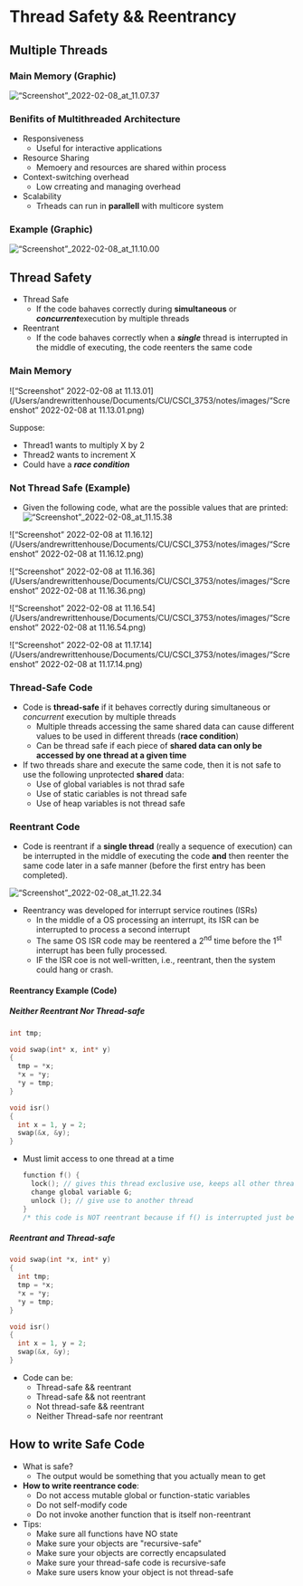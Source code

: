 # Thread Safety && Reentrancy

## Multiple Threads

### Main Memory (Graphic)

![“Screenshot”_2022-02-08_at_11.07.37](/Users/andrewrittenhouse/Documents/CU/CSCI_3753/notes/images/“Screenshot”_2022-02-08_at_11.07.37.png)

### Benifits of Multithreaded Architecture

- Responsiveness
  - Useful for interactive applications
- Resource Sharing
  - Memoery and resources are shared within process
- Context-switching overhead
  - Low crreating and managing overhead
- Scalability
  - Trheads can run in **parallell** with multicore system

### Example (Graphic)

![“Screenshot”_2022-02-08_at_11.10.00](/Users/andrewrittenhouse/Documents/CU/CSCI_3753/notes/images/“Screenshot”_2022-02-08_at_11.10.00.png)

## Thread Safety

- Thread Safe
  - If the code bahaves correctly during **simultaneous** or ***concurrent***execution by multiple threads
- Reentrant
  - If the code bahaves correctly when a ***single*** thread is interrupted in the middle of executing, the code reenters the same code

### Main Memory

![“Screenshot” 2022-02-08 at 11.13.01](/Users/andrewrittenhouse/Documents/CU/CSCI_3753/notes/images/“Screenshot” 2022-02-08 at 11.13.01.png)

Suppose: 

- Thread1 wants to multiply X by 2
- Thread2 wants to increment X
- Could have a ***race condition***

### Not Thread Safe (Example)

- Given the following code, what are the possible values that are printed: ![“Screenshot”_2022-02-08_at_11.15.38](/Users/andrewrittenhouse/Documents/CU/CSCI_3753/notes/images/“Screenshot”_2022-02-08_at_11.15.38.png)

![“Screenshot” 2022-02-08 at 11.16.12](/Users/andrewrittenhouse/Documents/CU/CSCI_3753/notes/images/“Screenshot” 2022-02-08 at 11.16.12.png)

![“Screenshot” 2022-02-08 at 11.16.36](/Users/andrewrittenhouse/Documents/CU/CSCI_3753/notes/images/“Screenshot” 2022-02-08 at 11.16.36.png)

![“Screenshot” 2022-02-08 at 11.16.54](/Users/andrewrittenhouse/Documents/CU/CSCI_3753/notes/images/“Screenshot” 2022-02-08 at 11.16.54.png)

![“Screenshot” 2022-02-08 at 11.17.14](/Users/andrewrittenhouse/Documents/CU/CSCI_3753/notes/images/“Screenshot” 2022-02-08 at 11.17.14.png)

### Thread-Safe Code

- Code is **thread-safe** if it behaves correctly during simultaneous or *concurrent* execution by multiple threads
  - Multiple threads accessing the same shared data can cause different values to be used in different threads (**race condition**)
  - Can be thread safe if each piece of **shared data can only be accessed by one thread at a given time**
- If two threads share and execute the same code, then it is not safe to use the following unprotected **shared** data:
  - Use of global variables is not thrad safe
  - Use of static cariables is not thread safe
  - Use of heap variables is not thread safe

### Reentrant Code

- Code is reentrant if a **single thread** (really a sequence of execution) can be interrupted in the middle of executing the code **and** then reenter the same code later in a safe manner (before the first entry has been completed).



![“Screenshot”_2022-02-08_at_11.22.34](/Users/andrewrittenhouse/Documents/CU/CSCI_3753/notes/images/“Screenshot”_2022-02-08_at_11.22.34.png)

- Reentrancy was developed for interrupt service routines (ISRs)
  - In the middle of a OS processing an interrupt, its ISR can be interrupted to process a second interrupt
  - The same OS ISR code may be reentered a 2<sup>nd</sup> time before the 1<sup>st</sup> interrupt has been fully processed.
  - IF the ISR coe is not well-written, i.e., reentrant, then the system could hang or crash. 

#### Reentrancy Example (Code)

##### Neither Reentrant Nor Thread-safe

```C
int tmp;

void swap(int* x, int* y)
{
  tmp = *x;
  *x = *y;
  *y = tmp;
}

void isr()
{
  int x = 1, y = 2;
  swap(&x, &y);
}
```

- Must limit access to one thread at a time

  ```C
  function f() {
    lock(); // gives this thread exclusive use, keeps all other threads waiting
    change global variable G;
    unlock (); // give use to another thread
  }
  /* this code is NOT reentrant because if f() is interrupted just before the unlock(), and f() is called a 2nd time, the system will hang, because the 2nd call will try to lock, then be unable to lock, because the 1st call had not yet unlocked the system
  ```

##### Reentrant and Thread-safe

```C
void swap(int *x, int* y)
{
  int tmp;
  tmp = *x;
  *x = *y;
  *y = tmp;
}

void isr()
{
  int x = 1, y = 2;
  swap(&x, &y);
}
```

- Code can be: 
  - Thread-safe && reentrant
  - Thread-safe && not reentrant
  - Not thread-safe && reentrant
  - Neither Thread-safe nor reentrant 

## How to write Safe Code

- What is safe? 
  - The output would be something that you actually mean to get
- **How to write reentrance code**: 
  - Do not access mutable global or function-static variables
  - Do not self-modify code
  - Do not invoke another function that is itself non-reentrant
- Tips: 
  - Make sure all functions have NO state
  - Make sure your objects are "recursive-safe"
  - Make sure your objects are correctly encapsulated
  - Make sure your thread-safe code is recursive-safe
  - Make sure users know your object is not thread-safe